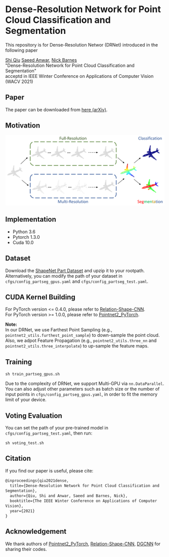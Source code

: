 # Dense-Resolution Network for Point Cloud Classification and Segmentation
This repository is for Dense-Resolution Networ (DRNet) introduced in the following paper

[Shi Qiu](https://shiqiu0419.github.io/) [Saeed Anwar](https://saeed-anwar.github.io/),  [Nick Barnes](http://users.cecs.anu.edu.au/~nmb/)  
"Dense-Resolution Network for Point Cloud Classification and Segmentation"  
acceptd in IEEE Winter Conference on Applications of Computer Vision (WACV 2021)

## Paper
The paper can be downloaded from [here (arXiv)](https://arxiv.org/abs/2005.06734).

## Motivation
<p align="center">
  <img width="600" src="https://github.com/ShiQiu0419/DRNet/blob/master/figures/intro.png">
</p>

## Implementation
* Python 3.6
* Pytorch 1.3.0
* Cuda 10.0

## Dataset
Download the [ShapeNet Part Dataset](https://shapenet.cs.stanford.edu/media/shapenetcore_partanno_segmentation_benchmark_v0_normal.zip) and upzip it to your rootpath. Alternatively, you can modify the path of your dataset in `cfgs/config_partseg_gpus.yaml` and `cfgs/config_partseg_test.yaml`.

## CUDA Kernel Building
For PyTorch version <= 0.4.0, please refer to [Relation-Shape-CNN](https://github.com/Yochengliu/Relation-Shape-CNN).  
For PyTorch version >= 1.0.0, please refer to [Pointnet2_PyTorch](https://github.com/erikwijmans/Pointnet2_PyTorch).  

**Note:**  
In our DRNet, we use Farthest Point Sampling (e.g., `pointnet2_utils.furthest_point_sample`) to down-sample the point cloud. Also, we adpot Feature Propagation (e.g., `pointnet2_utils.three_nn` and `pointnet2_utils.three_interpolate`) to up-sample the feature maps.

## Training

    sh train_partseg_gpus.sh
        
Due to the complexity of DRNet, we support Multi-GPU via `nn.DataParallel`. You can also adjust other parameters such as batch size or the number of input points in `cfgs/config_partseg_gpus.yaml`, in order to fit the memory limit of your device.

## Voting Evaluation
You can set the path of your pre-trained model in `cfgs/config_partseg_test.yaml`, then run:

    sh voting_test.sh
   
## Citation

If you find our paper is useful, please cite:

    @inproceedings{qiu2021dense,
      title={Dense-Resolution Network for Point Cloud Classification and Segmentation},
      author={Qiu, Shi and Anwar, Saeed and Barnes, Nick},
      booktitle={The IEEE Winter Conference on Applications of Computer Vision},
      year={2021}
    }

## Acknowledgement
We thank authors of [Pointnet2_PyTorch](https://github.com/erikwijmans/Pointnet2_PyTorch), [Relation-Shape-CNN](https://github.com/Yochengliu/Relation-Shape-CNN), [DGCNN](https://github.com/WangYueFt/dgcnn/tree/master/pytorch) for sharing their codes.
